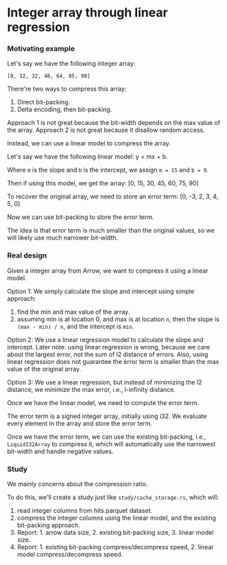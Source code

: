 # Integer array through linear regression


### Motivating example

Let's say we have the following integer array:

```
[0, 12, 32, 48, 64, 85, 90]
```

There're two ways to compress this array:
1. Direct bit-packing.
2. Delta encoding, then bit-packing.

Approach 1 is not great because the bit-width depends on the max value of the array.
Approach 2 is not great because it disallow random access.

Instead, we can use a linear model to compress the array.

Let's say we have the following linear model: y = mx + b.

Where `m` is the slope and `b` is the intercept, we assign `m = 15` and `b = 0`.

Then if using this model, we get the array:
[0, 15, 30, 45, 60, 75, 90]

To recover the original array, we need to store an error term:
[0, -3, 2, 3, 4, 5, 0]

Now we can use bit-packing to store the error term.

The idea is that error term is much smaller than the original values, so we will likely use much narrower bit-width. 

### Real design

Given a integer array from Arrow, we want to compress it using a linear model.

Option 1:
We simply calculate the slope and intercept using simple approach:
1. find the min and max value of the array.
2. assuming min is at location 0, and max is at location `n`, then the slope is `(max - min) / n`, and the intercept is `min`.

Option 2:
We use a linear regression model to calculate the slope and intercept.
Later note: using linear regression is wrong, because we care about the largest error, not the sum of l2 distance of errors. Also, using linear regression does not guarantee the error term is smaller than the max value of the original array. 

Option 3:
We use a linear regression, but instead of minimizing the l2 distance, we minimize the max error, i.e., l-infinity distance.


Once we have the linear model, we need to compute the error term.

The error term is a signed integer array, initially using i32. We evaluate every element in the array and store the error term.

Once we have the error term, we can use the existing bit-packing, i.e., `LiquidI32Array` to compress it, which will automatically use the narrowest bit-width and handle negative values.


### Study

We mainly concerns about the compression ratio.

To do this, we'll create a study just like `study/cache_storage.rs`, which will:
1. read integer columns from hits.parquet dataset.
2. compress the integer columns using the linear model, and the existing bit-packing approach.
3. Report: 1. arrow data size, 2. existing bit-packing size, 3. linear model size.
4. Report: 1. existing bit-packing compress/decompress speed, 2. linear model compress/decompress speed.

